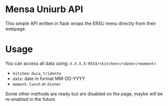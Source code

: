 # Mensa Uniurb API #
This simple API written in flask wraps the ERSU menu directly from their webpage.

# Usage #
You can access all data using:
    `X.X.X.X:9543/<kitchen>/<date>/<moment>`

* `kitchen`: `duca`, `tridente`
* `date`: date in format MM-DD-YYYY
* `moment`: `lunch` or `dinner`

Some other methods are ready but are disabled on the page, maybe will be re-enabled in the future.
